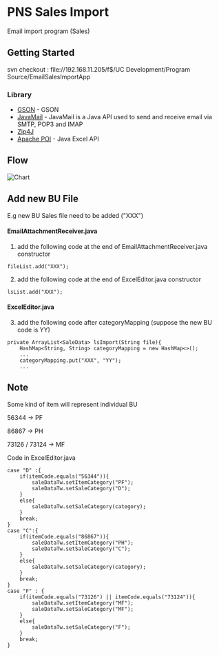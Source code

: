# PNS Sales Import 
Email import program (Sales)

## Getting Started
svn checkout : file://192.168.11.205/f$/UC Development/Program Source/EmailSalesImportApp

### Library

* [GSON](https://github.com/google/gson) - GSON
* [JavaMail](https://mvnrepository.com/artifact/javax.mail/mail/1.4) - JavaMail is a Java API used to send and receive email via SMTP, POP3 and IMAP
* [Zip4J](http://www.lingala.net/zip4j/)
* [Apache POI](https://poi.apache.org/) - Java Excel API

## Flow

![Chart](https://holland.pk/uptow/i4/bf9133c60a9632da68d8a5f2c9bbe741.png)


## Add new BU File

E.g new BU Sales file need to be added ("XXX")

#### EmailAttachmentReceiver.java

1. add the following code at the end of EmailAttachmentReceiver.java constructor

```
fileList.add("XXX");
```

2. add the following code at the end of ExcelEditor.java constructor

```
lsList.add("XXX");
```

#### ExcelEditor.java

3. add the following code after categoryMapping (suppose the new BU code is YY)

```
private ArrayList<SaleData> lsImport(String file){
	HashMap<String, String> categoryMapping = new HashMap<>();
	...
	categoryMapping.put("XXX", "YY");
	...
```

## Note

Some kind of item will represent individual BU

56344 -> PF

86867 -> PH

73126 / 73124 -> MF

Code in ExcelEditor.java
```
case "D" :{
    if(itemCode.equals("56344")){
        saleDataTw.setItemCategory("PF");
        saleDataTw.setSaleCategory("D");
    }
    else{
        saleDataTw.setSaleCategory(category);
    }
    break;
}
case "C":{
    if(itemCode.equals("86867")){
        saleDataTw.setItemCategory("PH");
        saleDataTw.setSaleCategory("C");
    }
    else{
        saleDataTw.setSaleCategory(category);
    }
    break;
}
case "F" : {
    if(itemCode.equals("73126") || itemCode.equals("73124")){
        saleDataTw.setItemCategory("MF");
        saleDataTw.setSaleCategory("MF");
    }
    else{
        saleDataTw.setSaleCategory("F");
    }
    break;
}
```